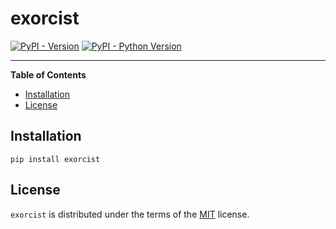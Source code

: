 # exorcist

[![PyPI - Version](https://img.shields.io/pypi/v/exorcist.svg)](https://pypi.org/project/exorcist)
[![PyPI - Python Version](https://img.shields.io/pypi/pyversions/exorcist.svg)](https://pypi.org/project/exorcist)

-----

**Table of Contents**

- [Installation](#installation)
- [License](#license)

## Installation

```console
pip install exorcist
```

## License

`exorcist` is distributed under the terms of the [MIT](https://spdx.org/licenses/MIT.html) license.
